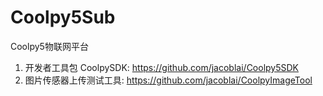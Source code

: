 # Coolpy5Sub
Coolpy5物联网平台

1. 开发者工具包 CoolpySDK: https://github.com/jacoblai/Coolpy5SDK
1. 图片传感器上传测试工具: https://github.com/jacoblai/CoolpyImageTool
